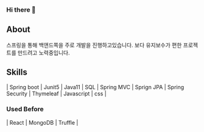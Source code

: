 ### Hi there 👋

## About
스프링을 통해 백앤드쪽을 주로 개발을 진행하고있습니다. 보다 유지보수가 편한 프로젝트를 만드려고 노력중입니다.

## Skills 
| Spring boot | Junit5 | Java11 | SQL | Spring MVC | Sprign JPA | Spring Security | Thymeleaf | Javascript | css |
### Used Before
| React | MongoDB | Truffle |

<!--
**KwangJongJeon/KwangJongJeon** is a ✨ _special_ ✨ repository because its `README.md` (this file) appears on your GitHub profile.

Here are some ideas to get you started:

- 🔭 I’m currently working on ...
- 🌱 I’m currently learning ...
- 👯 I’m looking to collaborate on ...
- 🤔 I’m looking for help with ...
- 💬 Ask me about ...
- 📫 How to reach me: ...
- 😄 Pronouns: ...
- ⚡ Fun fact: ...
-->
